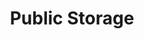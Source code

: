 ---
title: "Public Storage"
url: /portland/public-storage-southeast-division-street/
shop: storage rental
---